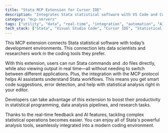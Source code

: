 ```yaml
---
title: "Stata MCP Extension for Cursor IDE"
description: "Integrates Stata statistical software with VS Code and Cursor IDE for seamless data analysis and AI-assisted coding."
category: "mcp-servers"
tags: ["utility", "data", "real-time", "integration", "automation", "AI-assisted coding", "statistical programming", "data analysis"]
tech_stack: ["Stata", "Visual Studio Code", "Cursor IDE", "Statistical Analysis", "Data Science", "MCP protocol", "AI assistants"]
---
```


This MCP extension connects Stata statistical software with today’s development environments. This connection lets data scientists and researchers work in the coding tools they prefer.

With this extension, users can run Stata commands and .do files directly, while also viewing output in real time—all without needing to switch between different applications. Plus, the integration with the MCP protocol helps AI assistants understand Stata workflows. This means you get smart code suggestions, error detection, and help with statistical analysis right in your editor.

Developers can take advantage of this extension to boost their productivity in statistical programming, data analysis pipelines, and research tasks.

Thanks to the real-time feedback and AI features, tackling complex statistical operations becomes easier. You can enjoy all of Stata's powerful analysis tools, seamlessly integrated into a modern coding environment.